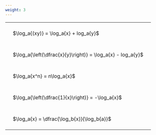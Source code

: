 ```yaml
---
weight: 3
---
```


<style type="text/css">
#T_504de th.col_heading {
  text-align: left;
  font-size: 1em;
}
#T_504de td {
  text-align: left;
  font-size: 1em;
  padding: 1.5em;
}
</style>
<table id="T_504de">
  <thead>
  </thead>
  <tbody>
    <tr>
      <td id="T_504de_row0_col0" class="data row0 col0" >$\log_a{(xy)} = \log_a{x} + log_a{y}$</td>
    </tr>
    <tr>
      <td id="T_504de_row1_col0" class="data row1 col0" >$\log_a{\left(\dfrac{x}{y}\right)} = \log_a{x} - log_a{y}$</td>
    </tr>
    <tr>
      <td id="T_504de_row2_col0" class="data row2 col0" >$\log_a{x^n} = n\log_a{x}$</td>
    </tr>
    <tr>
      <td id="T_504de_row3_col0" class="data row3 col0" >$\log_a{\left(\dfrac{1}{x}\right)} = -\log_a{x}$</td>
    </tr>
    <tr>
      <td id="T_504de_row4_col0" class="data row4 col0" >$\log_a{x} = \dfrac{\log_b{x}}{\log_b{a}}$</td>
    </tr>
  </tbody>
</table>
